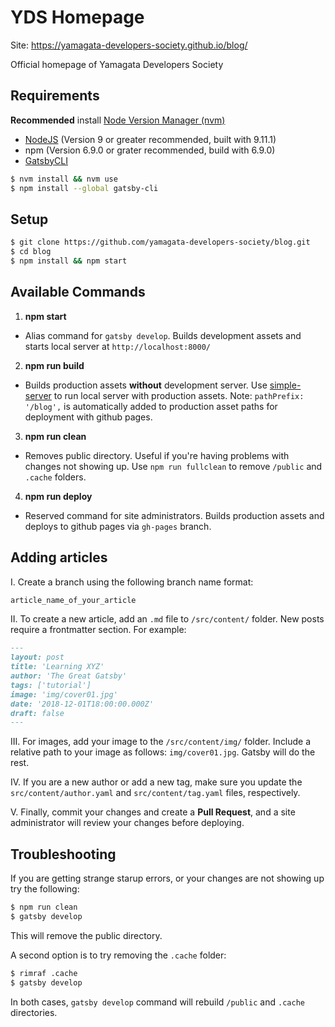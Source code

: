 # YDS Homepage

Site: https://yamagata-developers-society.github.io/blog/

Official homepage of Yamagata Developers Society

## Requirements

**Recommended** install [Node Version Manager (nvm)](https://github.com/nvm-sh/nvm)

- [NodeJS](https://nodejs.org/en/) (Version 9 or greater recommended, built with 9.11.1)
- npm (Version 6.9.0 or grater recommended, build with 6.9.0)
- [GatsbyCLI](https://www.gatsbyjs.org/docs/)

```bash
$ nvm install && nvm use
$ npm install --global gatsby-cli
```

## Setup

```bash
$ git clone https://github.com/yamagata-developers-society/blog.git
$ cd blog
$ npm install && npm start
```

## Available Commands

1. **npm start**

- Alias command for `gatsby develop`. Builds development assets and starts local server at `http://localhost:8000/`

2. **npm run build**

- Builds production assets **without** development server. Use [simple-server](https://github.com/steveklabnik/simple-server) to run local server with production assets. Note: `pathPrefix: '/blog',` is automatically added to production asset paths for deployment with github pages.

3. **npm run clean**

- Removes public directory. Useful if you're having problems with changes not showing up. Use `npm run fullclean` to remove `/public` and `.cache` folders.

4. **npm run deploy**

- Reserved command for site administrators. Builds production assets and deploys to github pages via `gh-pages` branch.

## Adding articles

I. Create a branch using the following branch name format:

```bash
article_name_of_your_article
```

II. To create a new article, add an `.md` file to `/src/content/` folder. New posts require a frontmatter section. For example:

```md
---
layout: post
title: 'Learning XYZ'
author: 'The Great Gatsby'
tags: ['tutorial']
image: 'img/cover01.jpg'
date: '2018-12-01T18:00:00.000Z'
draft: false
---
```

III. For images, add your image to the `/src/content/img/` folder. Include a relative path to your image as follows: `img/cover01.jpg`. Gatsby will do the rest.

IV. If you are a new author or add a new tag, make sure you update the `src/content/author.yaml` and `src/content/tag.yaml` files, respectively.

V. Finally, commit your changes and create a **Pull Request**, and a site administrator will review your changes before deploying.

## Troubleshooting

If you are getting strange starup errors, or your changes are not showing up try the following:

```bash
$ npm run clean
$ gatsby develop
```

This will remove the public directory.

A second option is to try removing the `.cache` folder:

```bash
$ rimraf .cache
$ gatsby develop
```

In both cases, `gatsby develop` command will rebuild `/public` and `.cache` directories.
